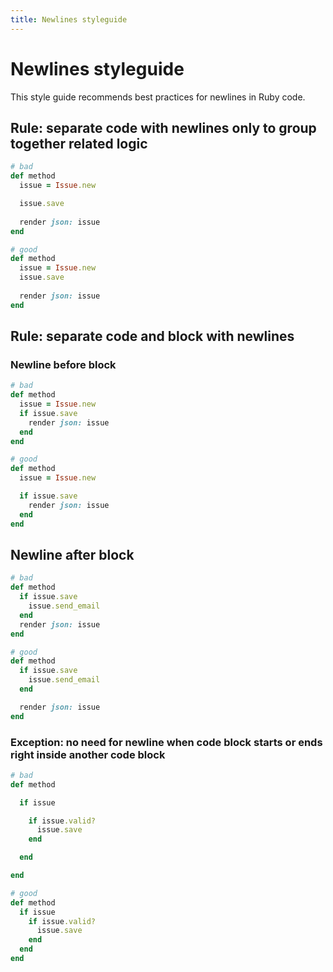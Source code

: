 ```yaml
---
title: Newlines styleguide
---
```


# Newlines styleguide

This style guide recommends best practices for newlines in Ruby code.

## Rule: separate code with newlines only to group together related logic

```ruby
# bad
def method
  issue = Issue.new

  issue.save
  
  render json: issue 
end
```

```ruby
# good
def method
  issue = Issue.new
  issue.save
  
  render json: issue 
end
```

## Rule: separate code and block with newlines

### Newline before block

```ruby
# bad
def method
  issue = Issue.new
  if issue.save
    render json: issue
  end
end
```

```ruby
# good
def method
  issue = Issue.new

  if issue.save
    render json: issue
  end
end
```

## Newline after block

```ruby
# bad
def method
  if issue.save
    issue.send_email
  end
  render json: issue
end
```

```ruby
# good
def method
  if issue.save
    issue.send_email
  end

  render json: issue
end
```

### Exception: no need for newline when code block starts or ends right inside another code block

```ruby
# bad
def method

  if issue

    if issue.valid?
      issue.save
    end

  end

end
```

```ruby
# good
def method
  if issue
    if issue.valid?
      issue.save
    end
  end
end
```
